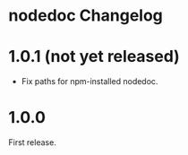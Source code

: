 # nodedoc Changelog

# 1.0.1 (not yet released)

- Fix paths for npm-installed nodedoc.

# 1.0.0

First release.

